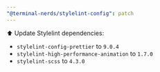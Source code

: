 ```yaml
---
"@terminal-nerds/stylelint-config": patch
---
```


⬆️ Update Stylelint dependencies:

-   `stylelint-config-prettier` to `9.0.4`
-   `stylelint-high-performance-animation` to `1.7.0`
-   `stylelint-scss` to `4.3.0`

